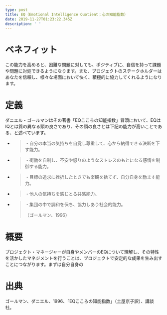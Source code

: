 ```yaml
---
type: post
title: EQ（Emotional Intelligence Quotient；心の知能指数）
date: 2019-11-27T01:23:22.345Z
description: ' '
---
```

# ベネフィット

この能力を高めると、困難な問題に対しても、ポジティブに、自信を持って課題や問題に対処できるようになります。また、プロジェクトのステークホルダーはあなたを信頼し、様々な場面において快く、積極的に協力してくれるようになります。

# 定義

ダニエル・ゴールマンはその著書「EQこころの知能指数」冒頭において、EQはIQとは質の異なる頭の良さであり、その頭の良さとは下記の能力が高いことである、と述べています。

* > ・自分の本当の気持ちを自覚し尊重して、心から納得できる決断を下す能力。
* > ・衝動を自制し、不安や怒りのようなストレスのもとになる感情を制御する能力。
* > ・目標の追求に挫折したときでも楽観を捨てず、自分自身を励ます能力。
* > ・他人の気持ちを感じとる共感能力。
* > ・集団の中で調和を保ち、協力しあう社会的能力。
  >
  > （ゴールマン、1996）

# 概要

プロジェクト・マネージャーが自身やメンバーのEQについて理解し、その特性を活かしたマネジメントを行うことは、プロジェクトで安定的な成果を生み出すことにつながります。まずは自分自身の



# 出典

ゴールマン、ダニエル、1996、「EQこころの知能指数」（土屋京子訳）、講談社。
